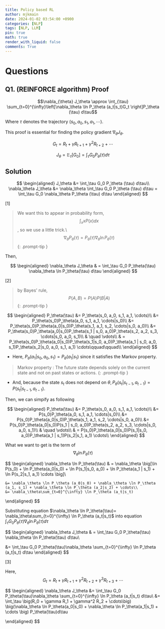 ```yaml
---
title: Policy based RL
author: mjkmain
date: 2024-01-02 03:54:00 +0900
categories: [NLP]
tags: [NLP, LLM]
pin: true
math: true
render_with_liquid: false
comments: True
---
```




# Questions

## Q1. (REINFORCE algorithm) Proof 

$$\nabla_{\theta} J_\theta \approx \int_{\tau} \sum_{t=0}^{\infty}\left[\nabla_\theta \ln P_\theta (a_t|s_t)G_t \right]P_\theta (\tau) d\tau$$

Where $\tau$ denotes the trajectory $(s_0, a_0, s_1, a_1, \cdots)$.

This proof is essential for finding the policy gradient $\nabla_\theta J_\theta$.

$$G_t = R_t + \gamma R_{t+1} + \gamma^2 R_{t+2} + \cdots $$

$$J_\theta = \mathbb{E}_{\tau} [G_0] = \int_\tau G_0 P_\theta (\tau) d\tau$$

## Solution

$$
\begin{aligned}
J_\theta &= \int_\tau G_0 P_\theta (\tau) d\tau\\
\nabla_\theta J_\theta &= \nabla_\theta \int_\tau G_0 P_\theta (\tau) d\tau = \int_\tau G_0 \nabla_\theta P_\theta (\tau) d\tau
\end{aligned}
$$

[1]
> We want this to appear in probability form, $$\int_x x P(x) dx$$, so we use a little trick.\\
> $$\nabla_\theta P_\theta(\tau) = P_\theta(\tau) \nabla_\theta \ln P_\theta(\tau) $$
{: .prompt-tip }

Then, 

$$
\begin{aligned}
\nabla_\theta J_\theta & = \int_\tau G_0 P_\theta(\tau) \nabla_\theta \ln P_\theta(\tau) d\tau
\end{aligned}
$$

[2]
> by Bayes' rule, 
> $$P(A, B) = P(A)P(B|A)$$
{: .prompt-tip }



$$
\begin{aligned}
    P_\theta(\tau) &= P_\theta(s_0, a_0, s_1, a_1, \cdots)\\
                   &= P_\theta(s_0)P_\theta(a_0, s_1, a_1, \cdots|s_0)\\
                   &= P_\theta(s_0)P_\theta(a_0|s_0)P_\theta(s_1, a_1, s_2, \cdots|s_0, a_0)\\
                   &= P_\theta(s_0)P_\theta(a_0|s_0)P_\theta(s_1 | s_0, a_0)P_\theta(s_2, a_2, s_3, \cdots|s_0, a_0, s_1)\\
                   & \quad \vdots\\
                   & = P_\theta(s_0)P_\theta(a_0|s_0)P_\theta(s_1|s_0, a_0)P_\theta(a_1 | s_0, a_0, s_1)P_\theta(s_2|s_0, a_0, s_1, a_1) \cdots\qquad\qquad\\
\end{aligned}
$$

- Here, 
$P_\theta(a_1|s_0, a_0, s_1) = P_\theta(a_1|s_1)$ since it satisfies the Markov property.

> Markov property : The future state depends solely on the current state and not on past states or actions.
{: .prompt-tip }

- And, because the state $s_t$ does not depend on 
$\theta, P_\theta(s_t | s_{t-1}, a_{t-1}) = P(s_t | s_{t-1}, a_{t-1})$.

Then, we can simpify as following 

$$
\begin{aligned}
    P_\theta(\tau) &= P_\theta(s_0, a_0, s_1, a_1, \cdots)\\
                   &= P(s_0)P_\theta(a_0, s_1, a_1, \cdots|s_0)\\
                   &= P(s_0)P_\theta(a_0|s_0)P_\theta(s_1, a_1, s_2, \cdots|s_0, a_0)\\
                   &= P(s_0)P_\theta(a_0|s_0)P(s_1 | s_0, a_0)P_\theta(s_2, a_2, s_3, \cdots|s_0, a_0, s_1)\\
                   & \quad \vdots\\
                   & = P(s_0)P_\theta(a_0|s_0)P(s_1|s_0, a_0)P_\theta(a_1 | s_1)P(s_2|s_1, a_1) \cdots\\
\end{aligned}
$$


What we want to get is the term of $$\nabla_\theta \ln P_\theta(\tau)$$ 

$$
\begin{aligned}
    \nabla_\theta \ln P_\theta(\tau) & = \nabla_\theta  \big[\ln P(s_0) + \ln P_\theta(a_0|s_0) + \ln P(s_1|s_0, a_0) + \ln P_\theta(a_1 | s_1) + \ln P(s_2|s_1, a_1) \cdots \big]\\

    &= \nabla_\theta \ln P_\theta (a_0|s_0) + \nabla_\theta \ln P_\theta (a_1, s_1) + \nabla_\theta \ln P_\theta (a_2|s_2) + \cdots\\
    &= \nabla_\theta\sum_{t=0}^{\infty} \ln P_\theta (a_t|s_t)
\end{aligned}
$$

Substituting equation 
$\nabla_\theta \ln P_\theta(\tau)= \nabla_\theta\sum_{t=0}^{\infty} \ln P_\theta (a_t|s_t)$ into equation 
$\int_\tau G_0 P_\theta(\tau) \nabla_\theta \ln P_\theta(\tau) d\tau$


$$
\begin{aligned}
\nabla_\theta J_\theta & = \int_\tau G_0 P_\theta(\tau) \nabla_\theta \ln P_\theta(\tau) d\tau\\

&= \int_\tau G_0 P_\theta(\tau)\nabla_\theta \sum_{t=0}^{\infty} \ln P_\theta (a_t|s_t) d\tau
\end{aligned}
$$

[3]

Here, $$G_t = R_t + \gamma R_{t+1} + \gamma^2 R_{t+2} + \gamma^3 R_{t+3} +\cdots$$

$$
\begin{aligned}
\nabla_\theta J_\theta &= \int_\tau G_0 P_\theta(\tau)\nabla_\theta \sum_{t=0}^{\infty} \ln P_\theta (a_t|s_t) d\tau\\
&= \int_\tau \big(R_0 + \gamma R_1 + \gamma^2 R_2 + \cdots\big) \big(\nabla_\theta \ln P_\theta(a_0|s_0) + \nabla_\theta \ln P_\theta(a_1|s_1) + \cdots \big) P_\theta(\tau)d\tau

\end{aligned}
$$

<!-- # RL Keywords
- Environment : 에이전트가 액션을 취하는 환경
- State : 에이전트의 상태. 시점 $t$에서의 상태 $s_t \in \mathcal{S}$ ($\mathcal{S}$ : State space)
- Reward : 에이전트가 한 번 학습했을 때 주어지는 보상. 보상함수 $r : \mathcal{S} \to \mathbb{R} $
- $\rho_0 : \mathcal{S} \to [0, 1]$은 초기 상태의 확률 분포
- $\gamma$ : 할인율 
- Action : 에이전트가 취하는 행동. 시점 $t$에서의 행동 $a_t \in \mathcal{A}$ ($\mathcal{A}$ : Action space). Action space는 Environment에 의해 결정됨. 행동 집합에 따라 Discrete action space, continuous action space로 구분됨.
- Policy : 학습을 통해 구하려는 함수. 상태 $s$에서 행동 $a$를 취할 확률. $\pi : \mathcal{S} \times \mathcal{A} \to [0, 1]$
- 전이 확률 분포 : $P : \mathcal{S} \times \mathcal{A} \times \mathcal{S} \to [0, 1]$

# RL
강화학습은 주어진 Environmnet에서 State를 기준으로, 최고의 Action을 학습해 나가는 과정. 
Policy-based 학습은 Action을 결정하는 policy를 학습하는 것을 목적으로 한다.

Discrete한 상태 공간$\mathcal{S}$와 행동 공간$\mathcal{A}$에 대하여, 모든 (s, a) 순서쌍에 대한 정책의 행동 가치함수 Q_{\pi}(s, a)를 계산하고 이를 policy improvement에 사용한다. 

$$\pi_{\text{new}}(s) = \underset{a \in \mathcal{A}}{\arg\max} Q_{\pi_{\text{old}}}(s, a), \forall s \in S$$

위의 식을 통해 정책을 개선하면, monotonic improvement가 보장되고, 결국 최적의 정책에 수렴한다.

![Desktop View](https://github.com/mjkmain/blog-image/assets/72269271/4c2c98fc-210b-49f4-b970-6cc125b8be28){: width="680" } 
_The concept of monotonic_

하지만, 상태 공간과 행동 공간이 continuous 한 경우, 우리는 모든 순서쌍 $(s, a)$를 고려할 수 없을 뿐만 아니라, $\arg\max$ 또한 구할 수 없다. 이 경우 function approximation을 사용하며, 행동가치함수를 추정하거나 정책을 모델링하게 된다. 하지만 이런 approximation은 결국 추정에 대한 오차를 발생시키기 때문에 monotonic improvement를 보장할 수 없다.



# TRPO
Trust Region Policy Optimization(TRPO)

TRPO는 Policy-based 알고리즘을 기반으로 하여, Trust Region에서만 update를 진행한다.


$$\eta(\pi) = \mathbb{E}_{s_0, a_0, \cdots}\left[\sum_{t=0}^{\inf} \gamma^{t}r(s_t)\right]$$

$$ \text{where} s_0 \sim \rho_0(s_0), a_t \sim \pi(a_t|s_t), s_{t+1} \sim P(s_{t+1} | s_t, a_t)$$ -->